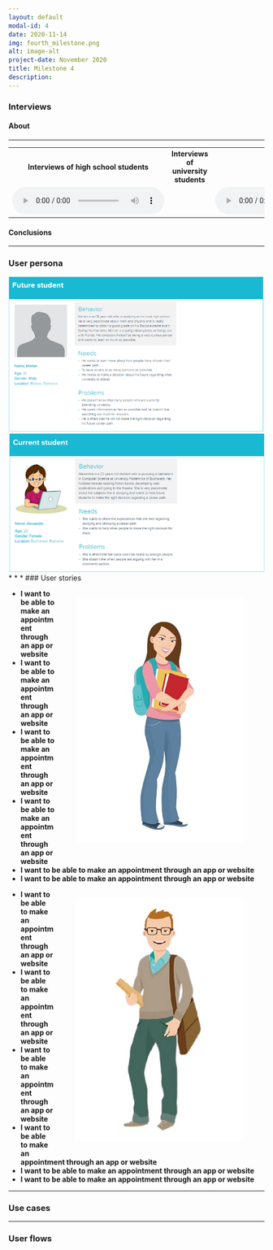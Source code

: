 ```yaml
---
layout: default
modal-id: 4
date: 2020-11-14
img: fourth_milestone.png
alt: image-alt
project-date: November 2020
title: Milestone 4
description:  
---
```

### Interviews
#### About

* * *
<table class="w3-table">
  <tbody>
    <tr>
        <th>Interviews of high school students</th>
        <th>Interviews of university students</th>
    </tr>
    <tr>
        <td>
            <audio controls="">
                <source src="img/test.mp4" type="audio/mpeg">
                Your browser does not support the audio tag.
            </audio>
        </td>
        <td></td>
        <td>
            <audio controls="">
                <source src="img/test.mp4" type="audio/mpeg">
                Your browser does not support the audio tag.
            </audio>
        </td>
        <td></td>
    </tr>
    </tbody>
</table>

#### Conclusions
* * *
### User persona
<div class="row d-flex align-items-center justify-content-center" style="margin:auto;">
    <img src="img/user_persona_1.PNG">
    <img src="img/user_persona_2.PNG">
</div>
* * *
### User stories

<div class="row">
    <div class="col-md-4" style="padding-left: 0px; padding-right: 0px;">
        <figure style="float: right;">
            <img src="img/university-student.jpg">
        </figure>
    </div>
    <div class="col-md-8" style="padding-right: 0px; padding-left: 0px;">
        <div class="boxed">
            <ul>
                <li>
                    <span style="font-weight:bold;">I want to be able to make an appointment through an app or website</span> 
                </li>
                 <li>
                    <span style="font-weight:bold;">I want to be able to make an appointment through an app or website</span> 
                </li>
                 <li>
                    <span style="font-weight:bold;">I want to be able to make an appointment through an app or website</span> 
                </li>
                 <li>
                    <span style="font-weight:bold;">I want to be able to make an appointment through an app or website</span> 
                </li>
                <li>
                    <span style="font-weight:bold;">I want to be able to make an appointment through an app or website</span> 
                </li>
                 <li>
                    <span style="font-weight:bold;">I want to be able to make an appointment through an app or website</span> 
                </li>
            </ul>
        </div>
    </div>
</div>

<div class="row">
    <div class="col-md-4" style="padding-left: 0px; padding-right: 0px;">
        <figure class="figure" style="float: right;">
            <img src="img/high-school-student.jpg">
        </figure>
    </div>
    <div class="col-md-8" style="padding-right: 0px; padding-left: 0px;">
        <div class="boxed">
            <ul>
                <li>
                    <span style="font-weight:bold;">I want to be able to make an appointment through an app or website</span> 
                </li>
                 <li>
                    <span style="font-weight:bold;">I want to be able to make an appointment through an app or website</span> 
                </li>
                 <li>
                    <span style="font-weight:bold;">I want to be able to make an appointment through an app or website</span> 
                </li>
                 <li>
                    <span style="font-weight:bold;">I want to be able to make an appointment through an app or website</span> 
                </li>
                <li>
                    <span style="font-weight:bold;">I want to be able to make an appointment through an app or website</span> 
                </li>
                 <li>
                    <span style="font-weight:bold;">I want to be able to make an appointment through an app or website</span> 
                </li>
            </ul>
        </div>
    </div>
</div>

* * *
### Use cases
* * *
### User flows